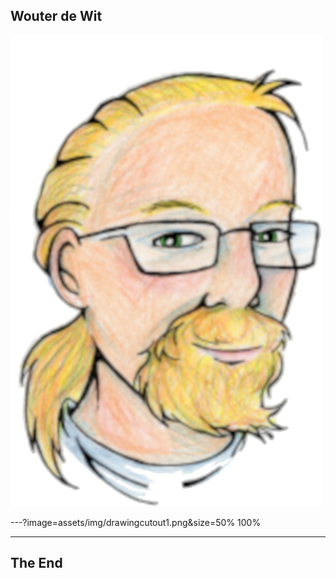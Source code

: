 ## Wouter de Wit

![IMAGE](assets/img/drawingcutout1.png)

---?image=assets/img/drawingcutout1.png&size=50% 100%

---

## The End